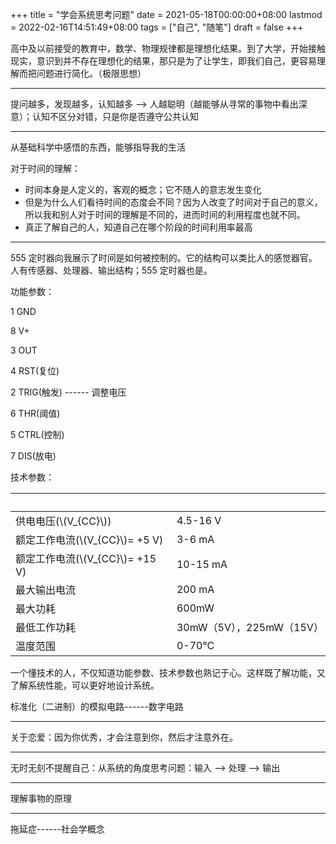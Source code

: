 +++
title = "学会系统思考问题"
date = 2021-05-18T00:00:00+08:00
lastmod = 2022-02-16T14:51:49+08:00
tags = ["自己", "随笔"]
draft = false
+++

高中及以前接受的教育中，数学、物理规律都是理想化结果。到了大学，开始接触现实，意识到并不存在理想化的结果，那只是为了让学生，即我们自己，更容易理解而把问题进行简化。（极限思想）

---

提问越多，发现越多，认知越多 --&gt;
人越聪明（越能够从寻常的事物中看出深意）；认知不区分对错，只是你是否遵守公共认知

---

从基础科学中感悟的东西，能够指导我的生活

对于时间的理解：

-   时间本身是人定义的，客观的概念；它不随人的意志发生变化
-   但是为什么人们看待时间的态度会不同？因为人改变了时间对于自己的意义，所以我和别人对于时间的理解是不同的，进而时间的利用程度也就不同。
-   真正了解自己的人，知道自己在哪个阶段的时间利用率最高

---

555
定时器向我展示了时间是如何被控制的。它的结构可以类比人的感觉器官。人有传感器、处理器、输出结构；555
定时器也是。

功能参数：

1 GND

8 V+

3 OUT

4 RST(复位)

2 TRIG(触发) ------ 调整电压

6 THR(阈值)

5 CTRL(控制)

7 DIS(放电)

技术参数：

|                              |                     |
|------------------------------|---------------------|
| 供电电压(\\(V\_{CC}\\))      | 4.5-16 V            |
| 额定工作电流(\\(V\_{CC}\\)= +5 V) | 3-6 mA              |
| 额定工作电流(\\(V\_{CC}\\)= +15 V) | 10-15 mA            |
| 最大输出电流                 | 200 mA              |
| 最大功耗                     | 600mW               |
| 最低工作功耗                 | 30mW（5V），225mW（15V） |
| 温度范围                     | 0-70°C              |

一个懂技术的人，不仅知道功能参数、技术参数也熟记于心。这样既了解功能，又了解系统性能，可以更好地设计系统。

标准化（二进制）的模拟电路------数字电路

---

关于恋爱：因为你优秀，才会注意到你，然后才注意外在。

---

无时无刻不提醒自己：从系统的角度思考问题：输入 --&gt; 处理 --&gt; 输出

---

理解事物的原理

---

拖延症------社会学概念